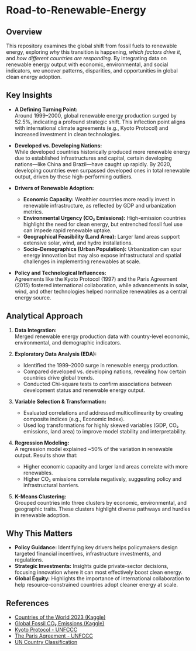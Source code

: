 # Road-to-Renewable-Energy

## Overview
This repository examines the global shift from fossil fuels to renewable energy, exploring *why* this transition is happening, *which factors drive it*, and *how different countries are responding.* By integrating data on renewable energy output with economic, environmental, and social indicators, we uncover patterns, disparities, and opportunities in global clean energy adoption.

## Key Insights
- **A Defining Turning Point:**  
  Around 1999–2000, global renewable energy production surged by 52.5%, indicating a profound strategic shift. This inflection point aligns with international climate agreements (e.g., Kyoto Protocol) and increased investment in clean technologies.

- **Developed vs. Developing Nations:**  
  While developed countries historically produced more renewable energy due to established infrastructures and capital, certain developing nations—like China and Brazil—have caught up rapidly. By 2020, developing countries even surpassed developed ones in total renewable output, driven by these high-performing outliers.

- **Drivers of Renewable Adoption:**  
  - **Economic Capacity:** Wealthier countries more readily invest in renewable infrastructure, as reflected by GDP and urbanization metrics.  
  - **Environmental Urgency (CO₂ Emissions):** High-emission countries highlight the need for clean energy, but entrenched fossil fuel use can impede rapid renewable uptake.  
  - **Geographical Feasibility (Land Area):** Larger land areas support extensive solar, wind, and hydro installations.  
  - **Socio-Demographics (Urban Population):** Urbanization can spur energy innovation but may also expose infrastructural and spatial challenges in implementing renewables at scale.

- **Policy and Technological Influences:**  
  Agreements like the Kyoto Protocol (1997) and the Paris Agreement (2015) fostered international collaboration, while advancements in solar, wind, and other technologies helped normalize renewables as a central energy source.

## Analytical Approach
1. **Data Integration:**  
   Merged renewable energy production data with country-level economic, environmental, and demographic indicators.

2. **Exploratory Data Analysis (EDA):**  
   - Identified the 1999–2000 surge in renewable energy production.  
   - Compared developed vs. developing nations, revealing how certain countries drive global trends.  
   - Conducted Chi-square tests to confirm associations between development status and renewable energy output.

3. **Variable Selection & Transformation:**  
   - Evaluated correlations and addressed multicollinearity by creating composite indices (e.g., Economic Index).  
   - Used log transformations for highly skewed variables (GDP, CO₂ emissions, land area) to improve model stability and interpretability.

4. **Regression Modeling:**  
   A regression model explained ~50% of the variation in renewable output. Results show that:
   - Higher economic capacity and larger land areas correlate with more renewables.  
   - Higher CO₂ emissions correlate negatively, suggesting policy and infrastructural barriers.

5. **K-Means Clustering:**  
   Grouped countries into three clusters by economic, environmental, and geographic traits. These clusters highlight diverse pathways and hurdles in renewable adoption.

## Why This Matters
- **Policy Guidance:** Identifying key drivers helps policymakers design targeted financial incentives, infrastructure investments, and regulations.
- **Strategic Investments:** Insights guide private-sector decisions, focusing innovation where it can most effectively boost clean energy.
- **Global Equity:** Highlights the importance of international collaboration to help resource-constrained countries adopt cleaner energy at scale.

## References
- [Countries of the World 2023 (Kaggle)](https://www.kaggle.com/datasets/nelgiriyewithana/countries-of-the-world-2023)
- [Global Fossil CO₂ Emissions (Kaggle)](https://www.kaggle.com/datasets/thedevastator/global-fossil-co2-emissions-by-country-2002-2022)
- [Kyoto Protocol - UNFCCC](https://unfccc.int/kyoto_protocol)
- [The Paris Agreement - UNFCCC](https://unfccc.int/process-and-meetings/the-paris-agreement)
- [UN Country Classification](https://www.un.org/en/development/desa/policy/wesp/wesp_current/2014wesp_country_classification.pdf)

